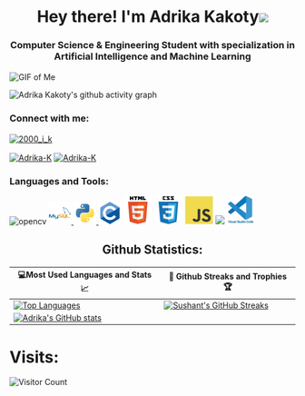 <h1 align="center">Hey there! I'm Adrika Kakoty<img src="https://raw.githubusercontent.com/aemmadi/aemmadi/master/wave.gif" width="30px"></h1>
<h3 align="center">Computer Science & Engineering Student with specialization in Artificial Intelligence and Machine Learning</h3>
<img align="center" alt="GIF of Me" src="https://media.giphy.com/media/L1R1tvI9svkIWwpVYr/giphy.gif" width="650px"/>



  ![Adrika Kakoty's github activity graph](https://activity-graph.herokuapp.com/graph?username=Adrika-K&theme=react-dark)




<h3 align="left">Connect with me:</h3>
<p align="left">
<a href="mailto:adrikakakoty2002@gmail.com?'Reaching out to you'='Hi, I want to enquire about...'" rel="noopener" target="_blank"><img align="center" src="https://image.flaticon.com/icons/png/512/732/732200.png" alt="2000_i_k" height="40" width="40" /></fa>


  <a href="https://www.linkedin.com/in/adrika-k/" target="blank"
    ><img
      align="center"
      src="https://raw.githubusercontent.com/rahuldkjain/github-profile-readme-generator/master/src/images/icons/Social/linked-in-alt.svg"
      alt="Adrika-K"
      height="30"
      width="40"
  /></a>
  <a href="https://instagram.com/_adrika_k_" target="blank"
    ><img
      align="center"
      src="https://raw.githubusercontent.com/rahuldkjain/github-profile-readme-generator/master/src/images/icons/Social/instagram.svg"
      alt="Adrika-K"
      height="30"
      width="40"
  /></a>
</p>
<h3 align="left">Languages and Tools:</h3>

 <p align="left">
     <img src="https://www.vectorlogo.zone/logos/opencv/opencv-icon.svg" alt="opencv" width="40" height="40"/> </a>
  </a>
    <a href="https://www.mysql.com/" target="_blank">
    <img
      src="https://raw.githubusercontent.com/devicons/devicon/master/icons/mysql/mysql-original-wordmark.svg"
      alt="mysql"
      width="40"
      height="40"
    />
  </a>
      <a href="https://www.python.org" target="_blank">
    <img
      src="https://raw.githubusercontent.com/devicons/devicon/master/icons/python/python-original.svg"
      alt="python"
      width="40"
      height="40"
    />
  </a>
  <img height="40" src="https://raw.githubusercontent.com/devicons/devicon/master/icons/c/c-original.svg">
  <img height="50" src="https://raw.githubusercontent.com/devicons/devicon/master/icons/html5/html5-original-wordmark.svg">
  <img height="50" src="https://raw.githubusercontent.com/devicons/devicon/master/icons/css3/css3-original-wordmark.svg">
  <img height="50" src="https://raw.githubusercontent.com/devicons/devicon/master/icons/javascript/javascript-original.svg">
    <img height="50" src="https://github.com/valohai/ml-logos/blob/master/tensorflow-tf.svg">
  <img height="50" src="https://raw.githubusercontent.com/devicons/devicon/master/icons/vscode/vscode-original-wordmark.svg">
</p>


<h2 align="center">Github Statistics:</h2>

|💻Most Used Languages and Stats 📈|🎯 Github Streaks and Trophies 🏆|
|-----------------------------------|----------------------------------|
|[![Top Languages](https://github-readme-stats.vercel.app/api/top-langs/?username=Adrika-K&show_icons=true&theme=midnight-purple&layout=compact&hide_title=true)](https://github.com/Adrika-K)|[![Sushant's GitHub Streaks](https://github-readme-streak-stats.herokuapp.com/?user=Adrika-K&theme=midnight-purple&hide_border=true)](https://github.com/Adrika-K)
|[![Adrika's GitHub stats](https://github-readme-stats.vercel.app/api?username=Adrika-K&show_icons=true&theme=midnight-purple&hide_title=true)](https://github.com/Adrika-K)|
</p>
<h1 >Visits: </h1> 

![Visitor Count](https://profile-counter.glitch.me/Adrika-K/count.svg)
